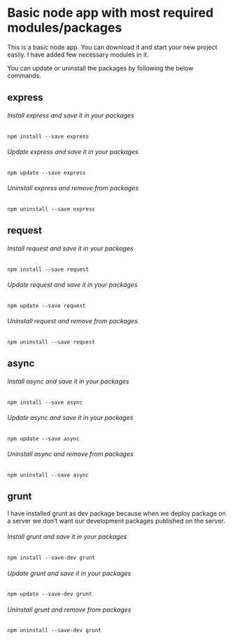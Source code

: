 # Basic node app with most required modules/packages
This is a basic node app. You can download it and start your new project easily. I have added few necessary modules in it.

You can update or uninstall the packages by following the below commands.

## express

###### Install express and save it in your packages
```
npm install --save express
```

###### Update express and save it in your packages
```
npm update --save express
```
###### Uninstall express and remove from packages
```
npm uninstall --save express
```


## request

###### Install request and save it in your packages
```
npm install --save request
```

###### Update request and save it in your packages
```
npm update --save request
```
###### Uninstall request and remove from packages
```
npm uninstall --save request

```

## async

###### Install async and save it in your packages
```
npm install --save async
```

###### Update async and save it in your packages
```
npm update --save async
```
###### Uninstall async and remove from packages
```
npm uninstall --save async
```

## grunt
I have installed grunt as dev package because when we deploy package on a server we don’t want our development packages published on the server.

###### Install grunt and save it in your packages
```
npm install --save-dev grunt
```

###### Update grunt and save it in your packages
```
npm update --save-dev grunt
```
###### Uninstall grunt and remove from packages
```
npm uninstall --save-dev grunt
```
